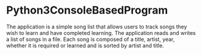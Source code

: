 # Python3ConsoleBasedProgram
The application is a simple song list that allows users to track songs they wish to learn and have completed learning. The application reads and writes a list of songs in a file. Each song is composed of a title, artist, year, whether it is required or learned and is sorted by artist and title.
